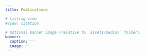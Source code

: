 ```yaml
---
title: Publications

# Listing view
#view: citation

# Optional banner image (relative to `assets/media/` folder).
banner:
  caption: ''
  image: ''
---
```

